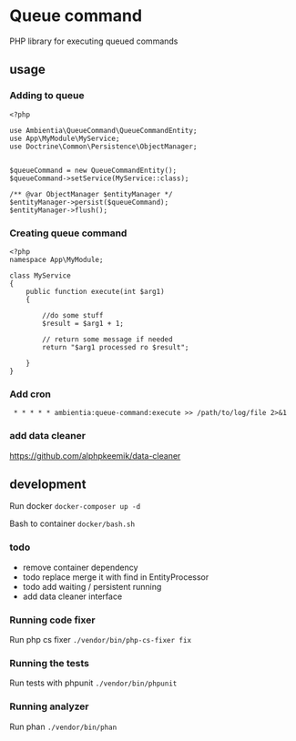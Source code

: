 # Queue command

PHP library for executing queued commands

## usage
### Adding to queue
```
<?php

use Ambientia\QueueCommand\QueueCommandEntity;
use App\MyModule\MyService;
use Doctrine\Common\Persistence\ObjectManager;


$queueCommand = new QueueCommandEntity();
$queueCommand->setService(MyService::class);

/** @var ObjectManager $entityManager */
$entityManager->persist($queueCommand);
$entityManager->flush();
```

### Creating queue command
```
<?php
namespace App\MyModule;

class MyService
{
    public function execute(int $arg1)
    {

        //do some stuff
        $result = $arg1 + 1;

        // return some message if needed
        return "$arg1 processed ro $result";

    }
}
```

### Add cron
` * * * * * ambientia:queue-command:execute >> /path/to/log/file 2>&1`

### add data cleaner
https://github.com/alphpkeemik/data-cleaner

## development

Run docker `docker-composer up -d`

Bash to container `docker/bash.sh`

### todo
* remove container dependency
* todo replace merge it with find in EntityProcessor
* todo add waiting / persistent running
* add data cleaner interface

### Running code fixer

Run php cs fixer `./vendor/bin/php-cs-fixer fix`

### Running the tests

Run tests with phpunit `./vendor/bin/phpunit`

### Running analyzer

Run phan `./vendor/bin/phan`